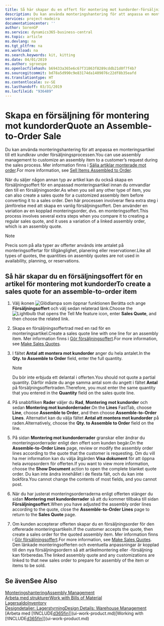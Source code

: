 ```yaml
---
title: Så här skapar du en offert för montering mot kundorder-försäljning | Microsoft Docs
description: Du kan använda monteringshantering för att anpassa en monteringsartikel till ett kundkrav under försäljningsprocessen.
services: project-madeira
documentationcenter: ''
author: SorenGP
ms.service: dynamics365-business-central
ms.topic: article
ms.devlang: na
ms.tgt_pltfrm: na
ms.workload: na
ms.search.keywords: kit, kitting
ms.date: 04/01/2019
ms.author: sgroespe
ms.openlocfilehash: b69433a365e6c67f31863f8289cddb21d0f7f4b7
ms.sourcegitcommit: bd78a5d990c9e83174da1409076c22df8b35eafd
ms.translationtype: HT
ms.contentlocale: sv-SE
ms.lasthandoff: 03/31/2019
ms.locfileid: "936489"
---
```

# <a name="quote-an-assemble-to-order-sale"></a><span data-ttu-id="89588-103">Skapa en försäljning för montering mot kundorder</span><span class="sxs-lookup"><span data-stu-id="89588-103">Quote an Assemble-to-Order Sale</span></span>
<span data-ttu-id="89588-104">Du kan använda monteringshantering för att anpassa en monteringsartikel till ett kundkrav under försäljningsprocessen.</span><span class="sxs-lookup"><span data-stu-id="89588-104">You can use assembly management to customize an assembly item to a customer’s request during the sales process.</span></span> <span data-ttu-id="89588-105">Mer information finns i [Sälja artiklar monterade mot order](assembly-how-to-sell-items-assembled-to-order.md).</span><span class="sxs-lookup"><span data-stu-id="89588-105">For more information, see [Sell Items Assembled to Order](assembly-how-to-sell-items-assembled-to-order.md).</span></span>  

<span data-ttu-id="89588-106">När du säljer någon annan typ av artikel kan du också skapa en försäljningsoffert för en anpassad monteringsartikel innan du omvandlar den till en försäljningsorder.</span><span class="sxs-lookup"><span data-stu-id="89588-106">As when you sell any other type of item, you can also create a sales quote for a customized assembly item before converting it to a sales order.</span></span> <span data-ttu-id="89588-107">Den här processen involverar flera extra steg i jämförelse med att skapa en vanlig försäljningsoffert. Den använder en variation av en kopplad monteringsorder, dvs. en monteringsoffert.</span><span class="sxs-lookup"><span data-stu-id="89588-107">This process involves several extra steps when you compare it to creating a regular sales quote, and it uses a variation of a linked assembly order, which is an assembly quote.</span></span>

> [!NOTE]  
>  <span data-ttu-id="89588-108">Precis som på alla typer av offerter används inte antalet på monteringsoffertar för tillgänglighet, planering eller reservationer.</span><span class="sxs-lookup"><span data-stu-id="89588-108">Like all types of quotes, the quantities on assembly quotes are not used in availability, planning, or reservations.</span></span>  

## <a name="to-create-a-sales-quote-for-an-assemble-to-order-item"></a><span data-ttu-id="89588-109">Så här skapar du en försäljningsoffert för en artikel för montering mot kundorder</span><span class="sxs-lookup"><span data-stu-id="89588-109">To create a sales quote for an assemble-to-order item</span></span>  
1.  <span data-ttu-id="89588-110">Välj ikonen ![Glödlampa som öppnar funktionen Berätta](media/ui-search/search_small.png "Berätta vad du vill göra") och ange **Försäljningsoffert** och välj sedan relaterad länk.</span><span class="sxs-lookup"><span data-stu-id="89588-110">Choose the ![Lightbulb that opens the Tell Me feature](media/ui-search/search_small.png "Tell me what you want to do") icon, enter **Sales Quote**, and then choose the related link.</span></span>  
2.  <span data-ttu-id="89588-111">Skapa en försäljningsoffertrad med en rad för en monteringsartikel.</span><span class="sxs-lookup"><span data-stu-id="89588-111">Create a sales quote line with one line for an assembly item.</span></span> <span data-ttu-id="89588-112">Mer information finns i [Gör försäljningsoffert](sales-how-make-offers.md).</span><span class="sxs-lookup"><span data-stu-id="89588-112">For more information, see [Make Sales Quotes](sales-how-make-offers.md).</span></span>  
3.  <span data-ttu-id="89588-113">I fältet **Antal att montera mot kundorder** anger du hela antalet.</span><span class="sxs-lookup"><span data-stu-id="89588-113">In the **Qty. to Assemble to Order** field, enter the full quantity.</span></span>

    > [!NOTE]  
    >  <span data-ttu-id="89588-114">Du bör inte erbjuda ett delantal i offerten.</span><span class="sxs-lookup"><span data-stu-id="89588-114">You should not quote a partial quantity.</span></span> <span data-ttu-id="89588-115">Därför måste du ange samma antal som du angett i fältet **Antal** på försäljningsoffertraden.</span><span class="sxs-lookup"><span data-stu-id="89588-115">Therefore, you must enter the same quantity that you entered in the **Quantity** field on the sales quote line.</span></span>  

4.  <span data-ttu-id="89588-116">På snabbfliken **Rader** väljer du **Rad**, **Montering mot kundorder** och sedan **Montering mot kundorderrader**.</span><span class="sxs-lookup"><span data-stu-id="89588-116">On the **Lines** FastTab, choose **Line**, choose **Assemble to Order**, and then choose **Assemble-to-Order Lines**.</span></span> <span data-ttu-id="89588-117">Alternativt kan du välja fältet **Antal att montera mot kundorder** på raden.</span><span class="sxs-lookup"><span data-stu-id="89588-117">Alternatively, choose the **Qty. to Assemble to Order** field on the line.</span></span>  
5.  <span data-ttu-id="89588-118">På sidan **Montering mot kundorderrader** granskar eller ändrar du monteringsorderrader enligt den offert som kunden begär.</span><span class="sxs-lookup"><span data-stu-id="89588-118">On the **Assemble-to-Order Lines** page, review or modify the assembly order lines according to the quote that the customer is requesting.</span></span> <span data-ttu-id="89588-119">Om du vill ha mer information kan du välja åtgärden **Visa dokument** för att öppna hela avropsordern för offerten.</span><span class="sxs-lookup"><span data-stu-id="89588-119">If you want to view more information, choose the **Show Document** action to open the complete blanket quote order.</span></span> <span data-ttu-id="89588-120">Du kan inte ändra innehållet i de flesta fält, och du kan inte bokföra.</span><span class="sxs-lookup"><span data-stu-id="89588-120">You cannot change the contents of most fields, and you cannot post.</span></span>  
6.  <span data-ttu-id="89588-121">När du har justerat monteringsorderraderna enligt offerten stänger du sidan **Montering mot kundorderrader** så att du kommer tillbaka till sidan **Försäljningsoffert**.</span><span class="sxs-lookup"><span data-stu-id="89588-121">When you have adjusted the assembly order lines according to the quote, close the **Assemble-to-Order Lines** page to return to the **Sales Quote** page.</span></span>  
7.  <span data-ttu-id="89588-122">Om kunden accepterar offerten skapar du en försäljningsorder för den offererade monteringsartikeln.</span><span class="sxs-lookup"><span data-stu-id="89588-122">If the customer accepts the quote, then create a sales order for the quoted assembly item.</span></span> <span data-ttu-id="89588-123">Mer information finns i [Gör försäljningsoffert](sales-how-make-offers.md).</span><span class="sxs-lookup"><span data-stu-id="89588-123">For more information, see [Make Sales Quotes](sales-how-make-offers.md).</span></span> <span data-ttu-id="89588-124">Den länkade monteringsofferten och eventuella anpassningar är kopplad till den nya försäljningsordern så att artikelmontering eller -försäljning kan förberedas.</span><span class="sxs-lookup"><span data-stu-id="89588-124">The linked assembly quote and any customizations are linked to that new sales order to prepare for assembly of the item or items to be sold.</span></span>  

## <a name="see-also"></a><span data-ttu-id="89588-125">Se även</span><span class="sxs-lookup"><span data-stu-id="89588-125">See Also</span></span>  
[<span data-ttu-id="89588-126">Monteringshantering</span><span class="sxs-lookup"><span data-stu-id="89588-126">Assembly Management</span></span>](assembly-assemble-items.md)  
[<span data-ttu-id="89588-127">Arbeta med strukturer</span><span class="sxs-lookup"><span data-stu-id="89588-127">Work with Bills of Material</span></span>](inventory-how-work-BOMs.md)  
[<span data-ttu-id="89588-128">Lagersaldo</span><span class="sxs-lookup"><span data-stu-id="89588-128">Inventory</span></span>](inventory-manage-inventory.md)  
[<span data-ttu-id="89588-129">Designdetaljer: Lagerstyrning</span><span class="sxs-lookup"><span data-stu-id="89588-129">Design Details: Warehouse Management</span></span>](design-details-warehouse-management.md)  
<span data-ttu-id="89588-130">[Arbeta med [!INCLUDE[d365fin](includes/d365fin_md.md)]](ui-work-product.md)</span><span class="sxs-lookup"><span data-stu-id="89588-130">[Working with [!INCLUDE[d365fin](includes/d365fin_md.md)]](ui-work-product.md)</span></span>
